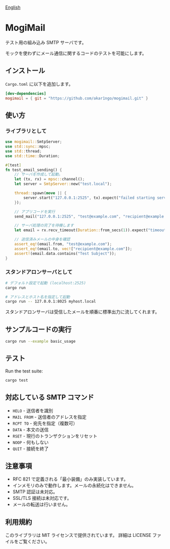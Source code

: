 [English](./README.en.md)

# MogiMail

テスト用の組み込み SMTP サーバです。

モックを使わずにメール通信に関するコードのテストを可能にします。

## インストール

`Cargo.toml` に以下を追加します。

```toml
[dev-dependencies]
mogimail = { git = "https://github.com/akar1ngo/mogimail.git" }
```

## 使い方

### ライブラリとして

```rust
use mogimail::SmtpServer;
use std::sync::mpsc;
use std::thread;
use std::time::Duration;

#[test]
fn test_email_sending() {
    // サーバを作成して起動。
    let (tx, rx) = mpsc::channel();
    let server = SmtpServer::new("test.local");

    thread::spawn(move || {
        server.start("127.0.0.1:2525", tx).expect("failed starting server");
    });

    // アプリコードを実行
    send_mail("127.0.0.1:2525", "test@example.com", "recipient@example.com", "Test Subject", "Test Body");

    // サーバ処理の完了を待機します
    let email = rx.recv_timeout(Duration::from_secs(1)).expect("timeout exceeded");

    // 送信済みメールの中身を確認
    assert_eq!(email.from, "test@example.com");
    assert_eq!(email.to, vec!["recipient@example.com"]);
    assert!(email.data.contains("Test Subject"));
}
```

### スタンドアロンサーバとして

```bash
# デフォルト設定で起動 (localhost:2525)
cargo run

# アドレスとホスト名を指定して起動
cargo run -- 127.0.0.1:8025 myhost.local
```

スタンドアロンサーバは受信したメールを順番に標準出力に流してくれます。

## サンプルコードの実行

```bash
cargo run --example basic_usage
```

## テスト

Run the test suite:

```bash
cargo test
```

## 対応している SMTP コマンド

- `HELO` - 送信者を識別
- `MAIL FROM` - 送信者のアドレスを指定
- `RCPT TO` - 宛先を指定（複数可）
- `DATA` - 本文の送信
- `RSET` - 現行のトランザクションをリセット
- `NOOP` - 何もしない
- `QUIT` - 接続を終了

## 注意事項

- RFC 821 で定義される「最小装備」のみ実装しています。
- インメモリのみで動作します。メールの永続化はできません。
- SMTP 認証は未対応。
- SSL/TLS 接続は未対応です。
- メールの転送は行いません。

## 利用規約

このライブラリは MIT ライセンスで提供されています。
詳細は LICENSE ファイルをご覧ください。
